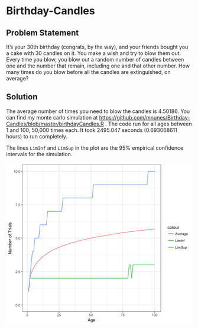 # Birthday-Candles

## Problem Statement

It’s your 30th birthday (congrats, by the way), and your friends bought you a cake with 30 candles on it. You make a wish and try to blow them out. Every time you blow, you blow out a random number of candles between one and the number that remain, including one and that other number. How many times do you blow before all the candles are extinguished, on average?

## Solution

The average number of times you need to blow the candles is 4.50186. You can find my monte carlo simulation at https://github.com/mnunes/Birthday-Candles/blob/master/birthdayCandles.R . The code run for all ages between 1 and 100, 50,000 times each. It took 2495.047 seconds (0.693068611 hours) to run completely.

The lines `LimInf` and `LimSup` in the plot are the 95% empirical confidence intervals for the simulation.

![alt text](birthdayCandles2.png "Simulation Results")
